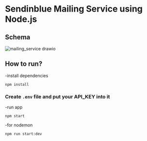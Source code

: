 # Sendinblue Mailing Service using Node.js

## Schema
![mailing_service drawio](https://user-images.githubusercontent.com/57640907/203778276-df583097-9223-4d0c-967a-a201d2e6d83b.png)
## How to run?

-install dependencies
```
npm install
```
### Create ```.env``` file and put your API_KEY into it
-run app
```
npm start
```
-for nodemon
```
npm run start:dev
```
